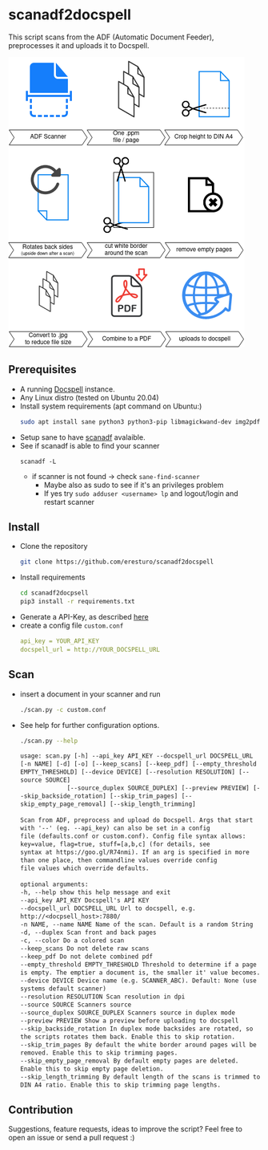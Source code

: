 # scanadf2docspell

This script scans from the ADF (Automatic Document Feeder), preprocesses it and uploads it to Docspell.

![Overview](overview.png)

## Prerequisites

* A running [Docspell](https://github.com/eikek/docspell) instance.
* Any Linux distro (tested on Ubuntu 20.04)
* Install system requirements (apt command on Ubuntu:)
  ```bash
  sudo apt install sane python3 python3-pip libmagickwand-dev img2pdf sane-utils
  ```
* Setup sane to have [scanadf](https://linux.die.net/man/1/scanadf) avalaible.
* See if scanadf is able to find your scanner
  ```
  scanadf -L
  ```
    * if scanner is not found -> check `sane-find-scanner`
        * Maybe also as sudo to see if it's an privileges problem
        * If yes try `sudo adduser <username> lp` and logout/login and restart scanner

## Install

* Clone the repository
  ```bash
  git clone https://github.com/eresturo/scanadf2docspell
  ```
* Install requirements
  ```bash
  cd scanadf2docpsell
  pip3 install -r requirements.txt
  ```
* Generate a API-Key, as described [here](https://docspell.org/docs/webapp/uploading/#anonymous-upload)
* create a config file `custom.conf`
    ```yaml
    api_key = YOUR_API_KEY
    docspell_url = http://YOUR_DOCSPELL_URL
    ```

## Scan

* insert a document in your scanner and run
    ```bash
    ./scan.py -c custom.conf
    ```
* See help for further configuration options.
  ```bash
  ./scan.py --help
  ```
  ```
  usage: scan.py [-h] --api_key API_KEY --docspell_url DOCSPELL_URL [-n NAME] [-d] [-o] [--keep_scans] [--keep_pdf] [--empty_threshold EMPTY_THRESHOLD] [--device DEVICE] [--resolution RESOLUTION] [--source SOURCE]
               [--source_duplex SOURCE_DUPLEX] [--preview PREVIEW] [--skip_backside_rotation] [--skip_trim_pages] [--skip_empty_page_removal] [--skip_length_trimming]

  Scan from ADF, preprocess and upload do Docspell. Args that start with '--' (eg. --api_key) can also be set in a config
  file (defaults.conf or custom.conf). Config file syntax allows: key=value, flag=true, stuff=[a,b,c] (for details, see
  syntax at https://goo.gl/R74nmi). If an arg is specified in more than one place, then commandline values override config
  file values which override defaults.

  optional arguments:
  -h, --help show this help message and exit 
  --api_key API_KEY Docspell's API KEY 
  --docspell_url DOCSPELL_URL Url to docspell, e.g. http://<docpsell_host>:7880/ 
  -n NAME, --name NAME Name of the scan. Default is a random String 
  -d, --duplex Scan front and back pages 
  -c, --color Do a colored scan 
  --keep_scans Do not delete raw scans 
  --keep_pdf Do not delete combined pdf 
  --empty_threshold EMPTY_THRESHOLD Threshold to determine if a page is empty. The emptier a document is, the smaller it' value becomes. 
  --device DEVICE Device name (e.g. SCANNER_ABC). Default: None (use systems default scanner)
  --resolution RESOLUTION Scan resolution in dpi 
  --source SOURCE Scanners source 
  --source_duplex SOURCE_DUPLEX Scanners source in duplex mode 
  --preview PREVIEW Show a preview before uploading to docspell
  --skip_backside_rotation In duplex mode backsides are rotated, so the scripts rotates them back. Enable this to skip rotation.
  --skip_trim_pages By default the white border around pages will be removed. Enable this to skip trimming pages.
  --skip_empty_page_removal By default empty pages are deleted. Enable this to skip empty page deletion.
  --skip_length_trimming By default length of the scans is trimmed to DIN A4 ratio. Enable this to skip trimming page lengths.
  ```

## Contribution

Suggestions, feature requests, ideas to improve the script? Feel free to open an issue or send a pull request :)  